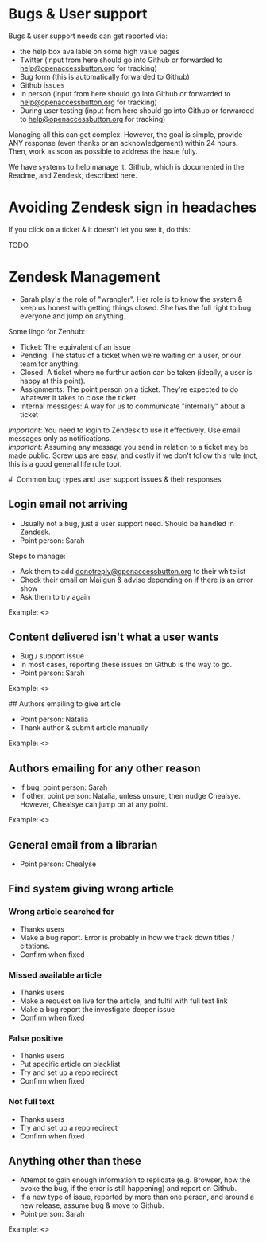 # Bugs & User support

Bugs & user support needs can get reported via:
* the help box available on some high value pages
* Twitter (input from here should go into Github or forwarded to help@openaccessbutton.org for tracking)
* Bug form (this is automatically forwarded to Github)
* Github issues
* In person (input from here should go into Github or forwarded to help@openaccessbutton.org for tracking)
* During user testing (input from here should go into Github or forwarded to help@openaccessbutton.org for tracking)

Managing all this can get complex. However, the goal is simple, provide ANY response (even thanks or an acknowledgement) within 24 hours. Then, work as soon as possible to address the issue fully.

We have systems to help manage it. Github, which is documented in the Readme, and Zendesk, described here.

# Avoiding Zendesk sign in headaches

If you click on a ticket & it doesn't let you see it, do this:

TODO.

#  Zendesk Management

* Sarah play's the role of "wrangler". Her role is to know the system & keep us honest with getting things closed. She has the full right to bug everyone and jump on anything.

Some lingo for Zenhub:
* Ticket: The equivalent of an issue
* Pending: The status of a ticket when we're waiting on a user, or our team for anything.
* Closed: A ticket where no furthur action can be taken (ideally, a user is happy at this point).
* Assignments: The point person on a ticket. They're expected to do whatever it takes to close the ticket.
* Internal messages: A way for us to communicate "internally" about a ticket

*Important*: You need to login to Zendesk to use it effectively. Use email messages only as notifications.  
*Important*: Assuming any message you send in relation to a ticket may be made public. Screw ups are easy, and costly if we don't follow this rule (not, this is a good general life rule too).

#  Common bug types and user support issues & their responses

## Login email not arriving

* Usually not a bug, just a user support need. Should be handled in Zendesk.
* Point person: Sarah

Steps to manage:
* Ask them to add donotreply@openaccessbutton.org to their whitelist
* Check their email on Mailgun & advise depending on if there is an error show
* Ask them to try again

Example: <<insert>>

## Content delivered isn't what a user wants

* Bug / support issue
* In most cases, reporting these issues on Github is the way to go.
* Point person: Sarah

Example: <<insert>>

## Authors emailing to give article

* Point person: Natalia
* Thank author & submit article manually

Example: <<insert>>

## Authors emailing for any other reason

* If bug, point person: Sarah
* If other, point person: Natalia, unless unsure, then nudge Chealsye. However, Chealsye can jump on at any point.

Example: <<insert>>

## General email from a librarian

* Point person: Chealyse

## Find system giving wrong article

### Wrong article searched for

* Thanks users
* Make a bug report. Error is probably in how we track down titles / citations.
* Confirm when fixed

### Missed available article

* Thanks users
* Make a request on live for the article, and fulfil with full text link
* Make a bug report the investigate deeper issue
* Confirm when fixed

### False positive

* Thanks users
* Put specific article on blacklist
* Try and set up a repo redirect
* Confirm when fixed


### Not full text

* Thanks users
* Try and set up a repo redirect
* Confirm when fixed

## Anything other than these

* Attempt to gain enough information to replicate (e.g. Browser, how the evoke the bug, if the error is still happening) and report on Github.
* If a new type of issue, reported by more than one person, and around a new release, assume bug & move to Github.
* Point person: Sarah

Example: <<insert>>
